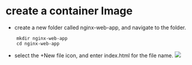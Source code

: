 # create a container Image
* create a new folder called nginx-web-app, and navigate to the folder.
``` 
    mkdir nginx-web-app
    cd nginx-web-app 
```
* select the +New file icon, and enter index.html for the file name.
![](image)
